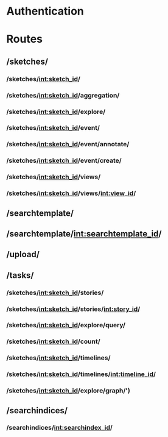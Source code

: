 # Authentication

# Routes

## /sketches/

### /sketches/<int:sketch_id>/

### /sketches/<int:sketch_id>/aggregation/

### /sketches/<int:sketch_id>/explore/

### /sketches/<int:sketch_id>/event/

### /sketches/<int:sketch_id>/event/annotate/

###  /sketches/<int:sketch_id>/event/create/

###  /sketches/<int:sketch_id>/views/

###  /sketches/<int:sketch_id>/views/<int:view_id>/

##  /searchtemplate/

## /searchtemplate/<int:searchtemplate_id>/

## /upload/

## /tasks/

### /sketches/<int:sketch_id>/stories/

### /sketches/<int:sketch_id>/stories/<int:story_id>/

### /sketches/<int:sketch_id>/explore/query/

### /sketches/<int:sketch_id>/count/

### /sketches/<int:sketch_id>/timelines/

### /sketches/<int:sketch_id>/timelines/<int:timeline_id>/

### /sketches/<int:sketch_id>/explore/graph/')

## /searchindices/

### /searchindices/<int:searchindex_id>/

